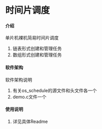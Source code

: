 # 时间片调度

#### 介绍
单片机裸机简易时间片调度
1.  链表形式创建和管理任务
2.  数组形式创建和管理任务

#### 软件架构
软件架构说明
1.  有关os_schedule的源文件和头文件各一个
2.  demo.c文件一个


#### 使用说明

1.  详见具体Readme

